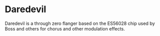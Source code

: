 # Daredevil

Daredevil is a through zero flanger based on the ES56028 chip used by Boss and others for chorus and other modulation effects.
